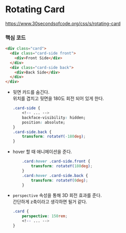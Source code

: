 # Rotating Card
https://www.30secondsofcode.org/css/s/rotating-card

### 핵심 코드
```html
<div class="card">
  <div class="card-side front">
    <div>Front Side</div>
  </div>
  <div class="card-side back">
    <div>Back Side</div>
  </div>
</div>
```

- 뒷면 카드를 숨긴다.    
    위치를 겹치고 뒷면을 180도 회전 되어 있게 한다.
    ```css
    .card-side {
        <!-- ... -->
        backface-visibility: hidden;
        position: absolute;
    }
    .card-side.back {
        transform: rotateY(-180deg);
    }
    ```

- hover 할 때 애니메이션을 준다.
    ```css
        .card:hover .card-side.front {
            transform: rotateY(180deg);
        }
        .card:hover .card-side.back {
            transform: rotateY(0deg);
        }
    ```

- `perspective` 속성을 통해 3D 회전 효과를 준다.   
    간단하게 z축이라고 생각하면 될거 같다.
    ```css
    .card {
        perspective: 150rem;
        <!-- ... -->
    }
    ```
